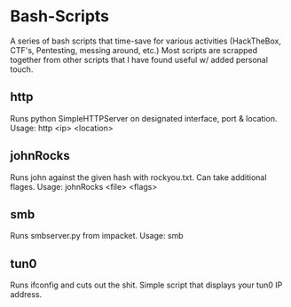 # Bash-Scripts
A series of bash scripts that time-save for various activities (HackTheBox, CTF's, Pentesting, messing around, etc.) Most scripts are scrapped together from other scripts that I have found useful w/ added personal touch. 

## http
Runs python SimpleHTTPServer on designated interface, port & location. Usage: http \<ip\> \<location\>

## johnRocks
Runs john against the given hash with rockyou.txt. Can take additional flages. Usage: johnRocks \<file\> \<flags\>

## smb
Runs smbserver.py from impacket. Usage: smb <smb-share> <directory-to-share>

## tun0
Runs ifconfig and cuts out the shit. Simple script that displays your tun0 IP address.
